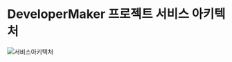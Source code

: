 # DeveloperMaker 프로젝트 서비스 아키텍처

![서비스아키텍처](https://user-images.githubusercontent.com/87989933/202908852-ac36e186-069d-455d-907e-23e468f9abc7.jpg)
